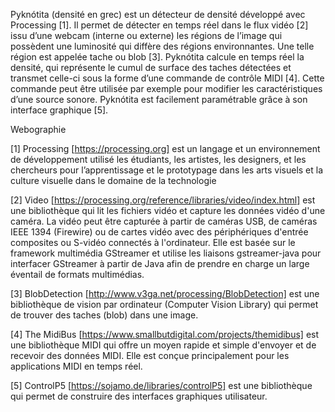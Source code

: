 Pyknótita (densité en grec) est un détecteur de densité développé avec Processing [1]. Il permet de détecter en temps réel dans le flux vidéo [2] issu d’une webcam (interne ou externe) les régions de l’image qui possèdent une luminosité qui diffère des régions environnantes. Une telle région est appelée tache ou blob [3].  Pyknótita calcule en temps réel la densité, qui représente le cumul de surface des taches détectées et transmet celle-ci sous la forme d’une commande de contrôle MIDI [4]. Cette commande peut être utilisée par exemple pour modifier les caractéristiques d’une source sonore. Pyknótita est facilement paramétrable grâce à son interface graphique [5].

Webographie

 [1] Processing  [https://processing.org]  est un langage et un environnement de développement utilisé les étudiants, les artistes, les designers, et les chercheurs pour l’apprentissage et le prototypage dans les arts visuels et la culture visuelle dans le domaine de la technologie
 
 [2] Video [https://processing.org/reference/libraries/video/index.html] est une bibliothèque qui lit les fichiers vidéo et capture les données vidéo d'une caméra. La vidéo peut être capturée à partir de caméras USB, de caméras IEEE 1394 (Firewire) ou de cartes vidéo avec des périphériques d'entrée composites ou S-vidéo connectés à l'ordinateur. Elle est basée sur le framework multimédia GStreamer et utilise les liaisons gstreamer-java pour interfacer GStreamer à partir de Java afin de prendre en charge un large éventail de formats multimédias. 

[3] BlobDetection  [http://www.v3ga.net/processing/BlobDetection] est une bibliothèque de vision par ordinateur (Computer Vision Library) qui permet de trouver des taches (blob) dans une image.

[4] The MidiBus [https://www.smallbutdigital.com/projects/themidibus] est une bibliothèque MIDI qui offre un moyen rapide et simple d'envoyer et de recevoir des données MIDI. Elle est conçue principalement pour les applications MIDI en temps réel.

[5] ControlP5 [https://sojamo.de/libraries/controlP5] est une bibliothèque qui permet de construire des interfaces graphiques utilisateur.
